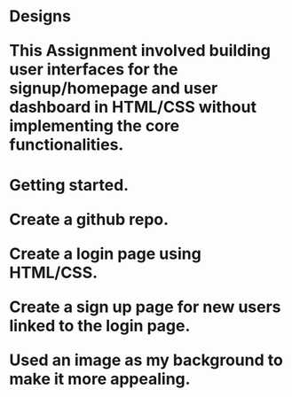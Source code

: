 <h1>Designs

This Assignment involved building user interfaces for the signup/homepage and user dashboard in  HTML/CSS without implementing the core functionalities.

<h1>Getting started.

Create a github repo.

Create a login page using HTML/CSS.

Create a sign up page for new users linked to the login page.

Used an image as my background to make it more appealing.
